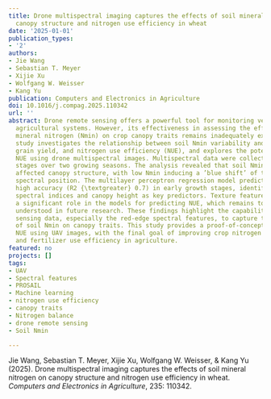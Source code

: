 ```yaml
---
title: Drone multispectral imaging captures the effects of soil mineral nitrogen on
  canopy structure and nitrogen use efficiency in wheat
date: '2025-01-01'
publication_types:
- '2'
authors:
- Jie Wang
- Sebastian T. Meyer
- Xijie Xu
- Wolfgang W. Weisser
- Kang Yu
publication: Computers and Electronics in Agriculture
doi: 10.1016/j.compag.2025.110342
url: ''
abstract: Drone remote sensing offers a powerful tool for monitoring vegetation and
  agricultural systems. However, its effectiveness in assessing the effect of soil
  mineral nitrogen (Nmin) on crop canopy traits remains inadequately explored. This
  study investigates the relationship between soil Nmin variability and canopy characteristics,
  grain yield, and nitrogen use efficiency (NUE), and explores the potential to predict
  NUE using drone multispectral images. Multispectral data were collected across growth
  stages over two growing seasons. The analysis revealed that soil Nmin significantly
  affected canopy structure, with low Nmin inducing a ’blue shift’ of the red-edge
  spectral position. The multilayer perceptron regression model predicted NUE with
  high accuracy (R2 {\textgreater} 0.7) in early growth stages, identifying red-edge
  spectral indices and canopy height as key predictors. Texture features did not play
  a significant role in the models for predicting NUE, which remains to be further
  understood in future research. These findings highlight the capability of UAV remote
  sensing data, especially the red-edge spectral features, to capture the effects
  of soil Nmin on canopy traits. This study provides a proof-of-concept for mapping
  NUE using UAV images, with the final goal of improving crop nitrogen management
  and fertilizer use efficiency in agriculture.
featured: no
projects: []
tags:
- UAV
- Spectral features
- PROSAIL
- Machine learning
- nitrogen use efficiency
- canopy traits
- Nitrogen balance
- drone remote sensing
- Soil Nmin

---
```


Jie Wang, Sebastian T. Meyer, Xijie Xu, Wolfgang W. Weisser, & Kang Yu (2025). Drone multispectral imaging captures the effects of soil mineral nitrogen on canopy structure and nitrogen use efficiency in wheat. *Computers and Electronics in Agriculture*, 235: 110342.
